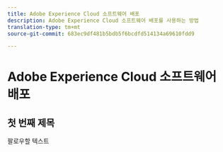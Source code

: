 ```yaml
---
title: Adobe Experience Cloud 소프트웨어 배포
description: Adobe Experience Cloud 소프트웨어 배포를 사용하는 방법
translation-type: tm+mt
source-git-commit: 683ec9df481b5bdb5f6bcdfd514134a69610fdd9

---
```



# Adobe Experience Cloud 소프트웨어 배포

## 첫 번째 제목

팔로우할 텍스트
